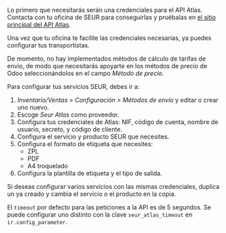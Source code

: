Lo primero que necesitarás serán una credenciales para el API Atlas. Contacta con tu oficina de SEUR
para conseguirlas y pruébalas en [el sitio principal del API Atlas](https://sds.seur.io).

Una vez que tu oficina te facilite las credenciales necesarias, ya puedes configurar
tus transportistas.

De momento, no hay implementados métodos de cálculo de tarifas de envío, de modo que
necesitarás apoyarte en los métodos de precio de Odoo seleccionándolos en el campo *Método de precio*.

Para configurar tus servicios SEUR, debes ir a:

1. *Inventario/Ventas > Configuración > Métodos de envío* y editar o crear uno nuevo.
2. Escoge *Seur Atlas* como proveedor.
3. Configura tus credenciales de Atlas: NIF, código de cuenta, nombre de usuario, secreto, y código de cliente.
4. Configura el servicio y producto SEUR que necesites.
5. Configura el formato de etiqueta que necesites:
   - ZPL
   - PDF
   - A4 troquelado
6. Configura la plantilla de etiqueta y el tipo de salida.

Si deseas configurar varios servicios con las mismas credenciales, duplica un ya creado
y cambia el servicio o el producto en la copia.

El `timeout` por defecto para las peticiones a la API es de 5 segundos. Se puede
configurar uno distinto con la clave `seur_atlas_timeout` en `ir.config_parameter`.
